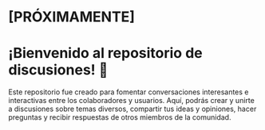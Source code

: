 # [PRÓXIMAMENTE]

# ¡Bienvenido al repositorio de discusiones! 🧃

Este repositorio fue creado para fomentar conversaciones interesantes e interactivas entre los colaboradores y usuarios. Aquí, podrás crear y unirte a discusiones sobre temas diversos, compartir tus ideas y opiniones, hacer preguntas y recibir respuestas de otros miembros de la comunidad.

